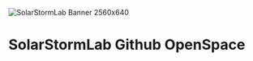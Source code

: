 ![SolarStormLab Banner 2560x640](https://github.com/user-attachments/assets/8184f4cf-592c-416e-97ac-8c5ef43efe33)

# SolarStormLab Github OpenSpace 

